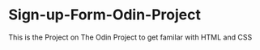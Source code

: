 # Sign-up-Form-Odin-Project
This is the Project on The Odin Project to get familar with HTML and CSS 
